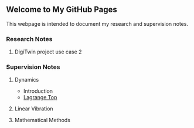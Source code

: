 ## Welcome to My GitHub Pages

This webpage is intended to document my research and supervision notes. 


### Research Notes 
1. DigiTwin project use case 2


### Supervision Notes

1. Dynamics 

   - Introduction 
   - [Lagrange Top](/../main/LagrangeTop.md)
  
2. Linear Vibration 

3. Mathematical Methods 




